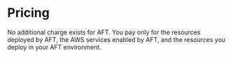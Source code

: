 # Pricing<a name="aft-pricing"></a>

No additional charge exists for AFT\. You pay only for the resources deployed by AFT, the AWS services enabled by AFT, and the resources you deploy in your AFT environment\.